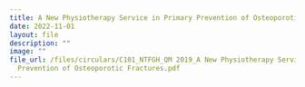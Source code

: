 ```yaml
---
title: A New Physiotherapy Service in Primary Prevention of Osteoporotic Fractures
date: 2022-11-01
layout: file
description: ""
image: ""
file_url: /files/circulars/C101_NTFGH_QM 2019_A New Physiotherapy Service in Primary
  Prevention of Osteoporotic Fractures.pdf
---
```

